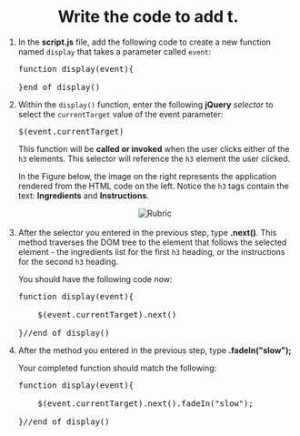 <center><h1>Write the code to add t.</h1></center>

<ol>
<li>In the <b>script.js</b> file, add the following code to create a new function named <code>display</code> that takes a parameter called <code>event</code>:
<pre>function display(event){
<br>}end of display()</pre>
</li>
<li>
Within the <code>display()</code> function, enter the following <b>jQuery</b> <em>selector</em> to select the <code>currentTarget</code> value of the event parameter:
<pre>$(event.currentTarget)</pre>
This function will be <b>called or invoked</b> when the user clicks either of the <code>h3</code> elements.  This selector will reference the <code>h3</code> element the user clicked.  

In the Figure below, the image on the right represents the application rendered from the HTML code on the left.  Notice the <code>h3</code> tags contain the text:  <b>Ingredients</b> and <b>Instructions</b>.
</li>
<center>
<img src=".guides/img/CodeExplain1.png" alt="Rubric" />
</center><br>
<li>
After the selector you entered in the previous step, type <b>.next()</b>.  This method traverses the DOM tree to the element that follows the selected element - the ingredients list for the first <code>h3</code> heading, or the instructions for the second <code>h3</code> heading.

You should have the following code now:
<pre>
function display(event){<br>
    $(event.currentTarget).next()<br>
}//end of display()</pre>
</li>

<li>
After the method you entered in the previous step, type <b>.fadeIn("slow");</b>

Your completed function should match the following:
<pre>
function display(event){<br>
    $(event.currentTarget).next().fadeIn("slow");<br>
}//end of display()</pre>
</li>





